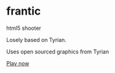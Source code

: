frantic
=======

html5 shooter

Losely based on Tyrian. 

Uses open sourced graphics from Tyrian

[Play now](www.nuclearcarrot.co.uk/html5/frantic)
